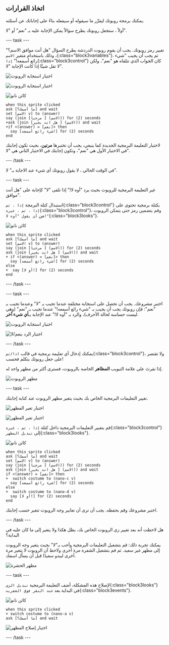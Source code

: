 ## اتخاذ القرارات

يمكنك برمجة روبوتك ليقرِّر ما سيقوله أو سيفعله بناءً على إجاباتك عن أسئلته.

أولاً ، ستجعل روبوتك يطرح سؤالاً يمكن الإجابة عليه بـ "نعم" أو "لا".

--- task ---

تغيير رمز روبوتك. يجب أن يقوم روبوت الدردشة بطرح السؤال "هل أنت موافق الاسم؟" ، وذلك باستخدام متغير `الاسم`{:class="block3variables"}. ثم يجب أن يجيب "شيء رائع أسمعه!" `إذا`{:class="block3control"} كان الجواب الذي تتلقاه هو "نعم"، ولكن لا تقل شيئًا إذا كانت الإجابة "لا".

![اختبار استجابة الروبوت](images/chatbot-if-test1-annotated.png)

![اختبار استجابة الروبوت](images/chatbot-if-test2.png)

![كائن نانو](images/nano-sprite.png)

```blocks3
when this sprite clicked
ask [ما أسمك؟] and wait
set [الاسم v] to (answer)
say (join [مرحبا ] (الاسم)) for (2) seconds
+ask (join [هل انت بخير ] (الاسم)) and wait
+if <(answer) = [نعم]> then 
  say [شيء رائع أسمعه!] for (2) seconds
end

```

لاختبار التعليمة البرمجية الجديدة كما ينبغي، يجب أن تختبرها **مرتين**، بحيث تكون إجابتك في الاختبار الأول هي "نعم"، وتكون إجابتك في الاختبار الثاني هي "لا".

--- /task ---

في الوقت الحالي ، لا يقول روبوتك أي شيء عند الاجابة بـ" لا".

--- task ---

غير التعليمة البرمجية للروبوت بحيث يرد "أوه لا!" إذا تلقى "لا" كإجابة على "هل أنت موافق".

استبدال كتلة البرمجة `إذا ، ثم`{:class="block3control"} بكتلة برمجية تحتوي على `إذا ، ثم ، غيره`{:class="block3control"}، وقم بتضمين رمز حتى يتمكن الروبوت من `أن يقول "أوه لا!"`{:class="block3looks"}.

![كائن نانو](images/nano-sprite.png)

```blocks3
when this sprite clicked
ask [ما أسمك؟] and wait
set [الاسم v] to (answer)
say (join [مرحبا ] (الاسم)) for (2) seconds
ask (join [هل انت بخير ] (الاسم)) and wait
+ if <(answer) = [نعم]> then 
  say [شيء رائع أسمعه!] for (2) seconds
else 
+  say [أو لا!] for (2) seconds
end
```

--- /task ---

--- task ---

اختبر مشروعك. يجب أن تحصل على استجابة مختلفة عندما تجيب بـ "لا" وعندما تجيب بـ "نعم": فإن روبوتك يجب أن يجيب بـ "شيء رائع أسمعه!" عندما تجيب بـ "نعم" (وهي ليست حساسة لحالة الأحرف)، والرد بـ "أوه لا!" عند الإجابة يـ**أي شيء آخر**.

![اختبار استجابة الروبوت](images/chatbot-if-test2.png)

![اختبار الرد بنعم/لا](images/chatbot-if-else-test.png)

--- /task ---

يمكنك إدخال أي تعليمة برمجية في قالب `اذا/ثم`{:class="block3control"}، ولا تقتصر على جعل روبوتك يتكلم فحسب!

إذا نقرتَ على علامة التبويب **المظاهر** الخاصة بالروبوت، فسترى أكثر من مظهر واحد له.

![مظهر الروبوت](images/chatbot-costume-view-annotated.png)

--- task ---

تغيير التعليمات البرمجية الخاص بك بحيث يتغير مظهر الروبوت عند كتابة إجابتك.

![اختبار تغير المظهر](images/chatbot-costume-test1.png)

![اختبار تغير المظهر](images/chatbot-costume-test2.png)

قم بتغيير التعليمات البرمجية داخل كتلة `إذا ، ثم ، غيره`{:class="block3control"} إلى `تبديل المظهر`{:class="block3looks"}.

![كائن نانو](images/nano-sprite.png)

```blocks3
when this sprite clicked
ask [ما أسمك؟] and wait
set [الاسم v] to (answer)
say (join [مرحبا ] (الاسم)) for (2) seconds
ask (join [هل انت بخير ] (الاسم)) and wait
if <(answer) = [نعم]> then
+  switch costume to (nano-c v)
  say [شيء رائع أسمعه!] for (2) seconds
else 
+  switch costume to (nano-d v)
  say [أو لا!] for (2) seconds
end
```

اختبر مشروعك وقم بحفظه. يجب أن ترى أن تعابير وجه الروبوت تتغير حسب إجابتك.

--- /task ---

هل لاحظت أنه بعد تغيير زي الروبوت الخاص بك، يظل هكذا ولا يتغير إلى ما كان عليه في البداية؟

يمكنك تجربة ذلك: قم بتشغيل التعليمات البرمجية وأحب بـ"لا" بحيث يتغير وجه الروبوت إلى مظهر غير سعيد. ثم قم بتشغيل الشفرة مرة أخرى ولاحظ أن الروبوت لا يتغير مرة أخرى ليبدو سعيدًا قبل أن يسأل اسمك.

![مظهر الحشرة](images/chatbot-costume-bug-test.png)

--- task ---

لإصلاح هذه المشكلة، أضف التعليمة البرمجية `تبديل الزي`{:class="block3looks"} في البداية بعد `عند النقر فوق العفريت`{:class="block3events"}.

![كائن نانو](images/nano-sprite.png)

```blocks3
when this sprite clicked
+ switch costume to (nano-a v)
ask [ما أسمك؟] and wait
```

![اختبار إصلاح المظهر](images/chatbot-costume-fix-test.png)

--- /task ---
